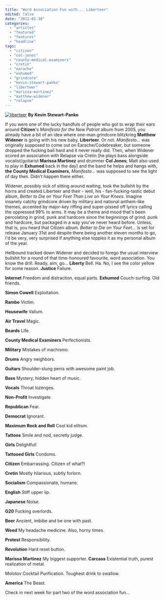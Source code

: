 ```yaml
---
title: "Word Association Fun with... Liberteer"
edited: false
date: "2012-01-30"
categories:
  - "articles"
  - "featured"
  - "features"
  - "headline"
tags:
  - "citizen"
  - "col-jones"
  - "county-medical-examiners"
  - "cretin"
  - "earache"
  - "exhumed"
  - "grindcore"
  - "kevin-stewart-panko"
  - "libertwwr"
  - "marissa-martinez"
  - "matthew-widener"
  - "relapse"
---
```


[![](http://www.hellbound.ca/wp-content/uploads/2012/01/liberteer-590x393.jpg "liberteer")](http://www.hellbound.ca/wp-content/uploads/2012/01/liberteer.jpg) **By Kevin Stewart-Panko**

If you were one of the lucky handfuls of people who got to wrap their ears around **Citizen**'s _Manifesto for the New Patriot_ album from 2005, you already have a bit of an idea where one-man grindcore blitzkrieg **Matthew Widener** is going with his new baby, **Liberteer**. Or not. _Manifesto..._ was originally supposed to come out on Earache/Codebreaker, but someone dropped the fucking ball hard and it never really did. Then, when Widener scored an association with Relapse via Cretin \[he plays bass alongside vocalist/guitarist **Marissa Martinez** and drummer **Col Jones**; Matt also used to play in **Exhumed** back in the day\] and the band he helps and hangs with, **the County Medical Examiners**, _Manifesto..._ was supposed to see the light of day then. Didn't happen there either.

Widener, possibly sick of sitting around waiting, took the bullshit by the horns and created Liberteer and their - well, his - fan-fucking-tastic debut album, _Better to Die on Your Feet Than Live on Your Knees_. Imagine insanely catchy grindcore driven by military and national anthem-like themes, accented by major-key riffing and super-pissed off lyrics calling the oppressed 99% to arms. It may be a theme and mood that's been percolating in grind, punk and hardcore since the beginnings of grind, punk and hardcore, but packaged in a way you've never heard before. Unless, that is, you heard that Citizen album. _Better to Die on Your Feet..._ is set for release January 31st and despite there being another eleven months to go, I'd be very, very surprised if anything else topples it as my personal album of the year.

Hellbound tracked down Widener and decided to forego the usual interview bullshit for a round of that time-honoured favourite, word association. You know the drill. Ready, aim, go... **Liberty** Bell. Ha. No, I see the color yellow for some reason. **Justice** Failure.

**Internet** Freedom and distraction, equal parts. **Exhumed** Couch-surfing. Old friends.

**Simon Cowell** Exploitation.

**Rambo** Victim.

**Housewife** Valium.

**Air Travel** Magic.

**Beards** Life.

**County Medical Examiners** Perfectionists.

**Military** Mistakes of machismo.

**Drums** Angry neighbors.

**Guitars** Shoulder-slung penis with awesome paint job.

**Bass** Mystery, hidden heart of music.

**Vocals** Throat lozenges.

**Non-Profit** Investigate.

**Republican** Fear.

**Democrat** Ignorant.

**Maximum Rock and Roll** Cool kid elitism.

**Tattoos** Smile and nod, secretly judge.

**Girls** Delightful!

**Tattooed Girls** Condoms.

**Citizen** Embarrassing. Citizen of what?!

**Cretin** Mostly hilarious, subtly forlorn.

**Socialism** Compassionate, humane.

**English** Stiff upper lip.

**Japanese** Noise.

**G20** Fucking overlords.

**Beer** Ancient, imbibe and be one with past.

**Weed** My headache medicine. Also, horny times.

**Protest** Responsibility.

**Revolution** Hard reset button.

**Marissa Martinez** My biggest supporter. **Carcass** Existential truth, purest realization of metal.

Molotov Cocktail Purification. Toughest drink to swallow.

**America** The Beast.

Check in next week for part two of the word association fun...
